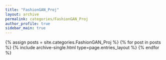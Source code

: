 ```yaml
---
title: "FashionGAN_Proj"
layout: archive
permalink: categories/FashionGAN_Proj
author_profile: true
sidebar_main: true
---
```



{% assign posts = site.categories.FashionGAN_Proj %}
{% for post in posts %} {% include archive-single.html type=page.entries_layout %} {% endfor %}